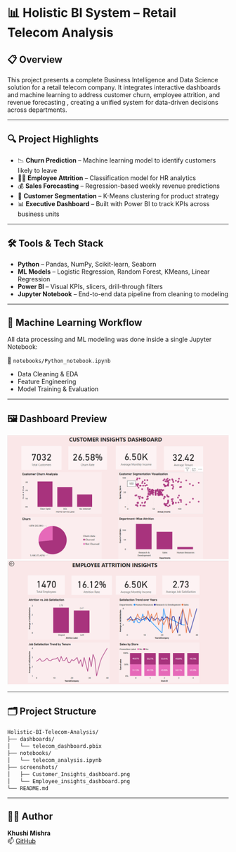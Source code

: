 # 📊 Holistic BI System – Retail Telecom Analysis

## 📋 Overview

This project presents a complete Business Intelligence and Data Science solution for a retail telecom company. It integrates interactive dashboards and machine learning to address customer churn, employee attrition, and revenue forecasting , creating a unified system for data-driven decisions across departments.

---

## 🔍 Project Highlights

- 📉 **Churn Prediction** – Machine learning model to identify customers likely to leave  
- 🧍‍♂️ **Employee Attrition** – Classification model for HR analytics  
- 💰 **Sales Forecasting** – Regression-based weekly revenue predictions  
- 🧠 **Customer Segmentation** – K-Means clustering for product strategy  
- 📊 **Executive Dashboard** – Built with Power BI to track KPIs across business units

---

## 🛠️ Tools & Tech Stack

- **Python** – Pandas, NumPy, Scikit-learn, Seaborn  
- **ML Models** – Logistic Regression, Random Forest, KMeans, Linear Regression  
- **Power BI** – Visual KPIs, slicers, drill-through filters  
- **Jupyter Notebook** – End-to-end data pipeline from cleaning to modeling

---

## 🧠 Machine Learning Workflow

All data processing and ML modeling was done inside a single Jupyter Notebook:

📁 `notebooks/Python_notebook.ipynb`

- Data Cleaning & EDA  
- Feature Engineering  
- Model Training & Evaluation  


---

## 🖼️ Dashboard Preview


<a href="screenshots/Customer_Insights_dashboard.png">
  <img src="screenshots/Customer_Insights_dashboard.png" width="600"/>
</a>

<a href="screenshots/Employee_insights_dashboard.png">
  <img src="screenshots/Employee_insights_dashboard.png" width="600"/>
</a>


---

## 🗂️ Project Structure

```
Holistic-BI-Telecom-Analysis/
├── dashboards/
│   └── telecom_dashboard.pbix
├── notebooks/
│   └── telecom_analysis.ipynb
├── screenshots/
│   ├── Customer_Insights_dashboard.png
│   └── Employee_insights_dashboard.png
└── README.md
```

---

## 👩‍💻 Author

**Khushi Mishra**  
📫 [GitHub](https://github.com/KhushiMishra1707)  


